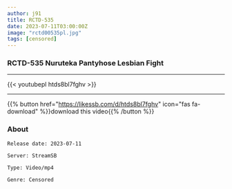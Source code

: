 ```yaml
---
author: j91
title: RCTD-535
date: 2023-07-11T03:00:00Z
image: "rctd00535pl.jpg"
tags: [censored]
---
```


### RCTD-535 Nuruteka Pantyhose Lesbian Fight
___

{{< youtubepl htds8bl7fghv >}}
___

{{% button href="https://likessb.com/d/htds8bl7fghv" icon="fas fa-download" %}}download this video{{% /button %}}
### About

`Release date: 2023-07-11`

`Server: StreamSB`

`Type: Video/mp4`

`Genre:	Censored`